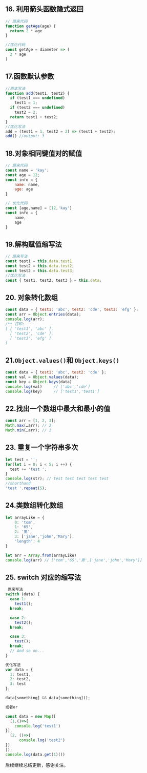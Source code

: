 ## 16. 利用箭头函数隐式返回

```js
// 原来代码
function getAge(age) {
  return 2 * age
}

//优化代码
const getAge = diameter => (
  2 * age
)
```

## 17.函数默认参数

```js
//原本写法
function add(test1, test2) {
  if (test1 === undefined)
    test1 = 1;
  if (test2 === undefined)
    test2 = 2;
  return test1 + test2;
}
//优化写法
add = (test1 = 1, test2 = 2) => (test1 + test2);
add() //output: 3
```

## 18.对象相同键值对的赋值

```js
// 原来代码
const name = 'kay';
const age = 12;
const info = {
    name: name,
    age: age
}

// 优化代码
const [age,name] = [12,'kay']
const info = {
    name,
    age
}
```

## 19.解构赋值缩写法

```js
// 原来写法
const test1 = this.data.test1;
const test2 = this.data.test2;
const test2 = this.data.test3;
//优化写法
const { test1, test2, test3 } = this.data;
```

## 20. 对象转化数组

```js
const data = { test1: 'abc', test2: 'cde', test3: 'efg' };
const arr = Object.entries(data);
console.log(arr);
/** 打印:
[ [ 'test1', 'abc' ],
  [ 'test2', 'cde' ],
  [ 'test3', 'efg' ]
]
```

## 21.`Object.values()`和 `Object.keys()`

```js
const data = { test1: 'abc', test2: 'cde' };
const val = Object.values(data);
const key = Object.keys(data)
console.log(val)     // ['abc','cde']
console.log(key)     // ['test1','test1']
```

## 22.找出一个数组中最大和最小的值

```js
const arr = [1, 2, 3];
Math.max(…arr); // 3
Math.min(…arr); // 1
```

## 23. 重复一个字符串多次

```js
let test = '';
for(let i = 0; i < 5; i ++) {
  test += 'test ';
}
console.log(str); // test test test test test
//shorthand
'test '.repeat(5);
```

## 24.类数组转化数组

```js
let arrayLike = {
    0: 'tom',
    1: '65',
    2: '男',
    3: ['jane','john','Mary'],
    'length': 4
}

let arr = Array.from(arrayLike)
console.log(arr) // ['tom','65','男',['jane','john','Mary']]
```

## 25. switch 对应的缩写法

```js
 原来写法
switch (data) {
  case 1:
    test1();
  break;

  case 2:
    test2();
  break;

  case 3:
    test();
  break;
  // And so on...
}

优化写法
var data = {
  1: test1,
  2: test2,
  3: test
};

data[something] && data[something]();

或者or

const data = new Map([
  [1,()=>{
    console.log('test1')
}],
  [2, ()=>{
      console.log('test2')
}]
]);
console.log(data.get(1)())
```

后续继续总结更新，感谢关注。

